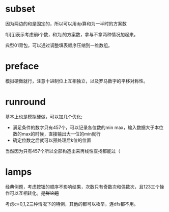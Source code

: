 # subset
因为两边的和是固定的，所以可以用dp算和为一半时的方案数

f\[i\]\[j\]表示考虑前i个数，和为j的方案数，拿与不拿两种情况加起来。

典型01背包，可以通过调整填表顺序压缩到一维数组。

# preface
模拟硬做就行，注意十进制位上互相独立，以及罗马数字的平移对称性。

# runround
基本上也是模拟硬做，可以加几个优化;
- 满足条件的数字只有457个，可以记录各位数的min max，输入数据大于本位数的max的时候，直接输出大一位的min就行
- 确定位数之后就可以预处理后k位的位置

当然因为只有457个所以全部构造出来再线性查找都能过（

# lamps
经典例题，考虑按钮的顺序不影响结果，次数只有奇数次和偶数次，且123三个操作可以互相转化。~~是群论题~~

考虑c=0,1,2三种情况下的特例，其他的都可以枚举，连dfs都不用。